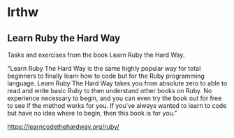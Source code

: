 # lrthw
## Learn Ruby the Hard Way

Tasks and exercises from the book Learn Ruby the Hard Way.

"Learn Ruby The Hard Way is the same highly popular way for total beginners to finally learn how to code but for the Ruby programming language. Learn Ruby The Hard Way takes you from absolute zero to able to read and write basic Ruby to then understand other books on Ruby. No experience necessary to begin, and you can even try the book out for free to see if the method works for you. If you've always wanted to learn to code but have no idea where to begin, then this book is for you."

https://learncodethehardway.org/ruby/
